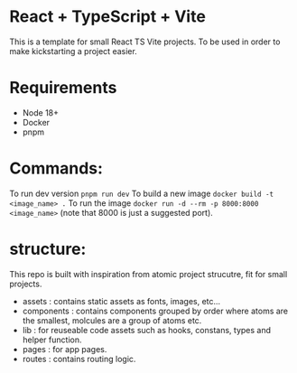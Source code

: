 # React + TypeScript + Vite

This is a template for small React TS Vite projects. To be used in order to make kickstarting a project easier.

# Requirements

- Node 18+
- Docker
- pnpm

# Commands: 
To run dev version `pnpm run dev`
To build a new image `docker build -t <image_name> .`
To run the image `docker run -d --rm -p 8000:8000 <image_name>` (note that 8000 is just a suggested port).

# structure:
This repo is built with inspiration from atomic project strucutre, fit for small projects.  
- assets : contains static assets as fonts, images, etc...
- components : contains components grouped by order where atoms are the smallest, molcules are a group of atoms etc.
- lib : for reuseable code assets such as hooks, constans, types and helper function.
- pages : for app pages.
- routes : contains routing logic.